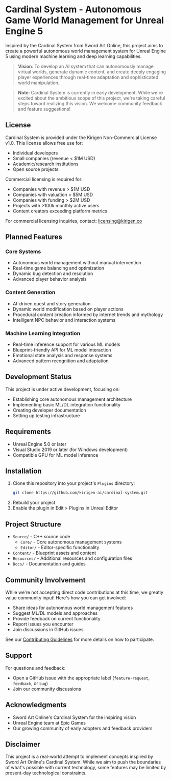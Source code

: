 # Cardinal System - Autonomous Game World Management for Unreal Engine 5

Inspired by the Cardinal System from Sword Art Online, this project aims to create a powerful autonomous world management system for Unreal Engine 5 using modern machine learning and deep learning capabilities.

> **Vision**: To develop an AI system that can autonomously manage virtual worlds, generate dynamic content, and create deeply engaging player experiences through real-time adaptation and sophisticated world manipulation.

> **Note**: Cardinal System is currently in early development. While we're excited about the ambitious scope of this project, we're taking careful steps toward realizing this vision. We welcome community feedback and feature suggestions!

## License

Cardinal System is provided under the Kirigen Non-Commercial License v1.0. This license allows free use for:
- Individual developers
- Small companies (revenue < $1M USD)
- Academic/research institutions
- Open source projects

Commercial licensing is required for:
- Companies with revenue > $1M USD
- Companies with valuation > $5M USD
- Companies with funding > $2M USD
- Projects with >100k monthly active users
- Content creators exceeding platform metrics

For commercial licensing inquiries, contact: licensing@kirigen.co

## Planned Features

### Core Systems
- Autonomous world management without manual intervention
- Real-time game balancing and optimization
- Dynamic bug detection and resolution
- Advanced player behavior analysis

### Content Generation
- AI-driven quest and story generation
- Dynamic world modification based on player actions
- Procedural content creation informed by internet trends and mythology
- Intelligent NPC behavior and interaction systems

### Machine Learning Integration
- Real-time inference support for various ML models
- Blueprint-friendly API for ML model interaction
- Emotional state analysis and response systems
- Advanced pattern recognition and adaptation

## Development Status

This project is under active development, focusing on:
- Establishing core autonomous management architecture
- Implementing basic ML/DL integration functionality
- Creating developer documentation
- Setting up testing infrastructure

## Requirements

- Unreal Engine 5.0 or later
- Visual Studio 2019 or later (for Windows development)
- Compatible GPU for ML model inference

## Installation

1. Clone this repository into your project's `Plugins` directory:
   ```bash
   git clone https://github.com/kirigen-ai/cardinal-system.git
   ```
2. Rebuild your project
3. Enable the plugin in Edit > Plugins in Unreal Editor

## Project Structure

- `Source/` - C++ source code
  - `Core/` - Core autonomous management systems
  - `Editor/` - Editor-specific functionality
- `Content/` - Blueprint assets and content
- `Resources/` - Additional resources and configuration files
- `Docs/` - Documentation and guides

## Community Involvement

While we're not accepting direct code contributions at this time, we greatly value community input! Here's how you can get involved:

- Share ideas for autonomous world management features
- Suggest ML/DL models and approaches
- Provide feedback on current functionality
- Report issues you encounter
- Join discussions in GitHub issues

See our [Contributing Guidelines](CONTRIBUTING.md) for more details on how to participate.

## Support

For questions and feedback:
- Open a GitHub issue with the appropriate label (`feature-request`, `feedback`, or `bug`)
- Join our community discussions

## Acknowledgments

- Sword Art Online's Cardinal System for the inspiring vision
- Unreal Engine team at Epic Games
- Our growing community of early adopters and feedback providers

## Disclaimer

This project is a real-world attempt to implement concepts inspired by Sword Art Online's Cardinal System. While we aim to push the boundaries of what's possible with current technology, some features may be limited by present-day technological constraints.